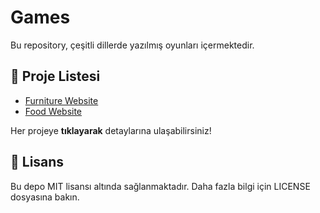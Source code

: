 # Games

Bu repository, çeşitli dillerde yazılmış oyunları içermektedir.

## 📌 Proje Listesi
- [Furniture Website](Furniture-Website/)
- [Food Website](Food-Website/)

Her projeye **tıklayarak** detaylarına ulaşabilirsiniz!

## 📜 Lisans
Bu depo MIT lisansı altında sağlanmaktadır. Daha fazla bilgi için LICENSE dosyasına bakın.
